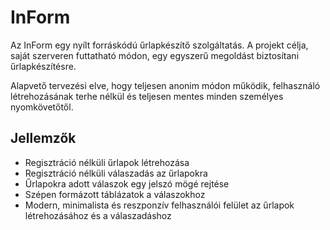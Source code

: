 ﻿# InForm

Az InForm egy nyílt forráskódú űrlapkészítő szolgáltatás.
A projekt célja, saját szerveren futtatható módon, egy egyszerű megoldást biztosítani űrlapkészítésre.

Alapvető tervezési elve, hogy teljesen anonim módon működik, felhasználó létrehozásának terhe nélkül és teljesen mentes minden személyes nyomkövetőtől.

## Jellemzők

- Regisztráció nélküli űrlapok létrehozása
- Regisztráció nélküli válaszadás az űrlapokra
- Űrlapokra adott válaszok egy jelszó mögé rejtése
- Szépen formázott táblázatok a válaszokhoz
- Modern, minimalista és reszponzív felhasználói felület az űrlapok létrehozásához és a válaszadáshoz

